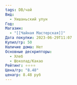 ```yaml
---
tags: DB/чай
Вид:
  - Уишаньский улун
Год: 
Магазин:
  - "[[Чайная Мастерская]]"
Дата покупки: 2023-06-29T11:07
Купил/гр: 50
Наличие дома: Нет
Основные дескрипторы:
  - Хлеб
  - Шоколад/Какао
Рейтинг: ⭐️⭐️⭐️⭐️
Цена/гр: "8.48"
ценагр: 8.48 руб
---
```

